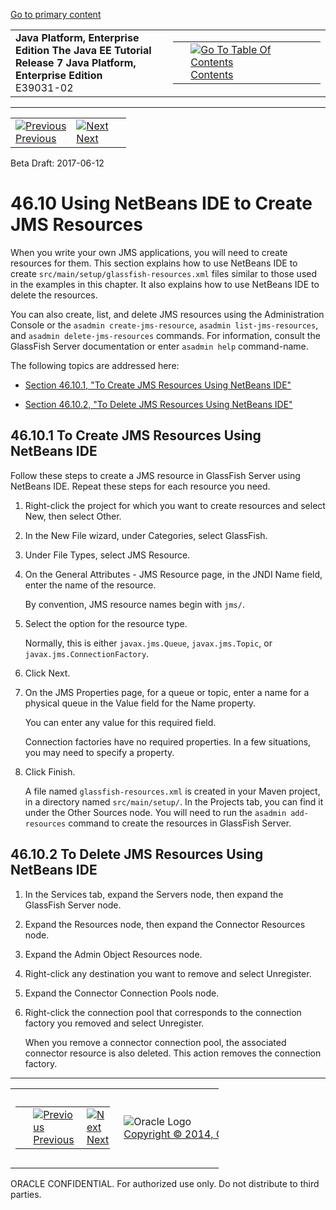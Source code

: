 [Go to primary content](#BEGIN)

<table>
<colgroup>
<col width="50%" />
<col width="50%" />
</colgroup>
<tbody>
<tr class="odd">
<td><strong>Java Platform, Enterprise Edition The Java EE Tutorial</strong><br />
<strong>Release 7 Java Platform, Enterprise Edition</strong><br />
E39031-02</td>
<td><table>
<tbody>
<tr class="odd">
<td> </td>
<td><a href="toc.htm"><img src="../../dcommon/gifs/toc.gif" alt="Go To Table Of Contents" /><br />
<span class="icon">Contents</span></a></td>
</tr>
</tbody>
</table></td>
</tr>
</tbody>
</table>

-----

<table>
<tbody>
<tr class="odd">
<td><a href="jms-examples009.htm"><img src="../../dcommon/gifs/leftnav.gif" alt="Previous" /><br />
<span class="icon">Previous</span></a> </td>
<td><a href="partsecurity.htm"><img src="../../dcommon/gifs/rightnav.gif" alt="Next" /><br />
<span class="icon">Next</span></a></td>
<td> </td>
</tr>
</tbody>
</table>

Beta Draft: 2017-06-12

# 46.10 Using NetBeans IDE to Create JMS Resources

When you write your own JMS applications, you will need to create
resources for them. This section explains how to use NetBeans IDE to
create `src/main/setup/glassfish-resources.xml` files similar to those
used in the examples in this chapter. It also explains how to use
NetBeans IDE to delete the resources.

You can also create, list, and delete JMS resources using the
Administration Console or the `asadmin create-jms-resource`, `asadmin
list-jms-resources`, and `asadmin delete-jms-resources` commands. For
information, consult the GlassFish Server documentation or enter
`asadmin help` command-name.

The following topics are addressed here:

  - [Section 46.10.1, "To Create JMS Resources Using NetBeans
    IDE"](#CHDFIJBJ)

  - [Section 46.10.2, "To Delete JMS Resources Using NetBeans
    IDE"](#CHDCFADI)

## 46.10.1 To Create JMS Resources Using NetBeans IDE

Follow these steps to create a JMS resource in GlassFish Server using
NetBeans IDE. Repeat these steps for each resource you need.

1.  Right-click the project for which you want to create resources and
    select New, then select Other.

2.  In the New File wizard, under Categories, select GlassFish.

3.  Under File Types, select JMS Resource.

4.  On the General Attributes - JMS Resource page, in the JNDI Name
    field, enter the name of the resource.
    
    By convention, JMS resource names begin with `jms/`.

5.  Select the option for the resource type.
    
    Normally, this is either `javax.jms.Queue`, `javax.jms.Topic`, or
    `javax.jms.ConnectionFactory`.

6.  Click Next.

7.  On the JMS Properties page, for a queue or topic, enter a name for a
    physical queue in the Value field for the Name property.
    
    You can enter any value for this required field.
    
    Connection factories have no required properties. In a few
    situations, you may need to specify a property.

8.  Click Finish.
    
    A file named `glassfish-resources.xml` is created in your Maven
    project, in a directory named `src/main/setup/`. In the Projects
    tab, you can find it under the Other Sources node. You will need to
    run the `asadmin add-resources` command to create the resources in
    GlassFish Server.

## 46.10.2 To Delete JMS Resources Using NetBeans IDE

1.  In the Services tab, expand the Servers node, then expand the
    GlassFish Server node.

2.  Expand the Resources node, then expand the Connector Resources node.

3.  Expand the Admin Object Resources node.

4.  Right-click any destination you want to remove and select
    Unregister.

5.  Expand the Connector Connection Pools node.

6.  Right-click the connection pool that corresponds to the connection
    factory you removed and select Unregister.
    
    When you remove a connector connection pool, the associated
    connector resource is also deleted. This action removes the
    connection factory.

-----

<table style="width:66%;">
<colgroup>
<col width="33%" />
<col width="0%" />
<col width="33%" />
</colgroup>
<tbody>
<tr class="odd">
<td><table style="width:96%;">
<colgroup>
<col width="0%" />
<col width="48%" />
<col width="48%" />
</colgroup>
<tbody>
<tr class="odd">
<td> </td>
<td><a href="jms-examples009.htm"><img src="../../dcommon/gifs/leftnav.gif" alt="Previous" /><br />
<span class="icon">Previous</span></a> </td>
<td><a href="partsecurity.htm"><img src="../../dcommon/gifs/rightnav.gif" alt="Next" /><br />
<span class="icon">Next</span></a></td>
</tr>
</tbody>
</table></td>
<td><img src="../../dcommon/gifs/oracle.gif" alt="Oracle Logo" class="copyrightlogo" /> <a href="../../dcommon/html/cpyr.htm"><br />
<span class="copyrightlogo">Copyright © 2014, Oracle and/or its affiliates. All rights reserved.</span></a></td>
<td><table>
<tbody>
<tr class="odd">
<td> </td>
<td><a href="toc.htm"><img src="../../dcommon/gifs/toc.gif" alt="Go To Table Of Contents" /><br />
<span class="icon">Contents</span></a></td>
</tr>
</tbody>
</table></td>
</tr>
</tbody>
</table>

ORACLE CONFIDENTIAL. For authorized use only. Do not distribute to third parties.
